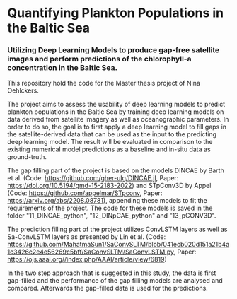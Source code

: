 # Quantifying Plankton Populations in the Baltic Sea
### Utilizing Deep Learning Models to produce gap-free satellite images and perform predictions of the chlorophyll-a concentration in the Baltic Sea.

This repository hold the code for the Master thesis project of Nina Oehlckers.

The project aims to assess the usability of deep learning models to predict plankton populations in the Baltic Sea by training deep learning models on data derived from satellite imagery as well as oceanographic parameters. In order to do so, the goal is to first apply a deep learning model to fill gaps in the satellite-derived data that can be used as the input to the predicting deep learning model. The result will be evaluated in comparison to the existing numerical model predictions as a baseline and in-situ data as ground-truth.

The gap filling part of the project is based on the models DINCAE by Barth et al. (Code: https://github.com/gher-ulg/DINCAE.jl, Paper: https://doi.org/10.5194/gmd-15-2183-2022) and STpConv3D by Appel (Code: https://github.com/appelmar/STpconv, Paper: https://arxiv.org/abs/2208.08781), appending these models to fit the requirements of the project. The code for these models is saved in the folder "11_DINCAE_python", "12_DINpCAE_python" and "13_pCONV3D". 

The prediction filling part of the project utilizes ConvLSTM layers as well as Sa-ConvLSTM layers as presented by Lin et al. (Code: https://github.com/MahatmaSun1/SaConvSLTM/blob/041ecb020d151a21b4a1c3426c2e4e56269c5bff/SaConvSLTM/SaConvLSTM.py, Paper: https://ojs.aaai.org//index.php/AAAI/article/view/6819)

In the two step approach that is suggested in this study, the data is first gap-filled and the performance of the gap filling models are analysed and compared. Afterwards the gap-filled data is used for the predictions. 
